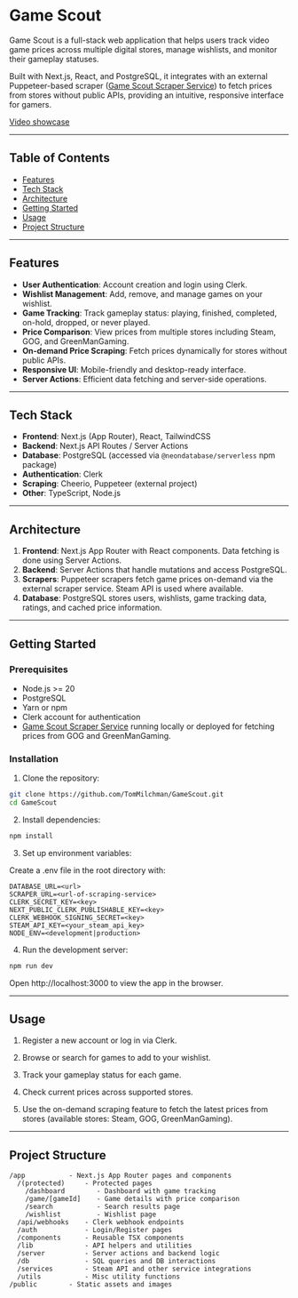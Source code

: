 # Game Scout

Game Scout is a full-stack web application that helps users track video game prices across multiple digital stores, manage wishlists, and monitor their gameplay statuses. 

Built with Next.js, React, and PostgreSQL, it integrates with an external Puppeteer-based scraper ([Game Scout Scraper Service](https://github.com/TomMilchman/game-scout-scraper-service)) to fetch prices from stores without public APIs, providing an intuitive, responsive interface for gamers.

[Video showcase](https://www.youtube.com/watch?v=TBwJrO03R2U)

---

## Table of Contents

- [Features](#features)
- [Tech Stack](#tech-stack)
- [Architecture](#architecture)
- [Getting Started](#getting-started)
- [Usage](#usage)
- [Project Structure](#project-structure)

---

## Features

- **User Authentication**: Account creation and login using Clerk.
- **Wishlist Management**: Add, remove, and manage games on your wishlist.
- **Game Tracking**: Track gameplay status: playing, finished, completed, on-hold, dropped, or never played.
- **Price Comparison**: View prices from multiple stores including Steam, GOG, and GreenManGaming.
- **On-demand Price Scraping**: Fetch prices dynamically for stores without public APIs.
- **Responsive UI**: Mobile-friendly and desktop-ready interface.
- **Server Actions**: Efficient data fetching and server-side operations.

---

## Tech Stack

- **Frontend**: Next.js (App Router), React, TailwindCSS
- **Backend**: Next.js API Routes / Server Actions
- **Database**: PostgreSQL (accessed via `@neondatabase/serverless` npm package)
- **Authentication**: Clerk
- **Scraping**: Cheerio, Puppeteer (external project)
- **Other**: TypeScript, Node.js

---

## Architecture

1. **Frontend**: Next.js App Router with React components. Data fetching is done using Server Actions.
2. **Backend**: Server Actions that handle mutations and access PostgreSQL.
3. **Scrapers**: Puppeteer scrapers fetch game prices on-demand via the external scraper service. Steam API is used where available.
4. **Database**: PostgreSQL stores users, wishlists, game tracking data, ratings, and cached price information.
   
---

## Getting Started

### Prerequisites

- Node.js >= 20
- PostgreSQL
- Yarn or npm
- Clerk account for authentication
- [Game Scout Scraper Service](https://github.com/TomMilchman/game-scout-scraper-service) running locally or deployed for fetching prices from GOG and GreenManGaming.

### Installation

1. Clone the repository:

```bash
git clone https://github.com/TomMilchman/GameScout.git
cd GameScout
```

2. Install dependencies:

```bash
npm install
```

3. Set up environment variables:

  Create a .env file in the root directory with:
  
  ```env
  DATABASE_URL=<url>
  SCRAPER_URL=<url-of-scraping-service>
  CLERK_SECRET_KEY=<key>
  NEXT_PUBLIC_CLERK_PUBLISHABLE_KEY=<key>
  CLERK_WEBHOOK_SIGNING_SECRET=<key>
  STEAM_API_KEY=<your_steam_api_key>
  NODE_ENV=<development|production>
  ```

4. Run the development server:

```bash
npm run dev
```

Open http://localhost:3000 to view the app in the browser.

---

## Usage

1. Register a new account or log in via Clerk.

2. Browse or search for games to add to your wishlist.

3. Track your gameplay status for each game.

4. Check current prices across supported stores.

5. Use the on-demand scraping feature to fetch the latest prices from stores (available stores: Steam, GOG, GreenManGaming).

---

## Project Structure

```text
/app           - Next.js App Router pages and components
  /(protected)     - Protected pages
    /dashboard        - Dashboard with game tracking
    /game/[gameId]    - Game details with price comparison
    /search           - Search results page
    /wishlist         - Wishlist page
  /api/webhooks    - Clerk webhook endpoints
  /auth            - Login/Register pages
  /components      - Reusable TSX components
  /lib             - API helpers and utilities
  /server          - Server actions and backend logic
  /db              - SQL queries and DB interactions
  /services        - Steam API and other service integrations
  /utils           - Misc utility functions
/public        - Static assets and images
```
